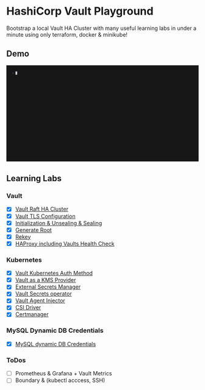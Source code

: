 # HashiCorp Vault Playground
Bootstrap a local Vault HA Cluster with many useful learning labs in under a minute using only terraform, docker & minikube!

## Demo
![demo](./assets/demo.gif)

## Learning Labs
### Vault
* [x] [Vault Raft HA Cluster ](https://falcosuessgott.github.io/hashicorp-vault-playground/vault)
* [x] [Vault TLS Configuration](https://falcosuessgott.github.io/hashicorp-vault-playground/tls)
* [x] [Initialization & Unsealing & Sealing](https://falcosuessgott.github.io/hashicorp-vault-playground/seal/)
* [x] [Generate Root](https://falcosuessgott.github.io/hashicorp-vault-playground/generate-root)
* [x] [Rekey](https://falcosuessgott.github.io/hashicorp-vault-playground/rekey)
* [x] [HAProxy including Vaults Health Check](https://falcosuessgott.github.io/hashicorp-vault-playground/haproxy/)

### Kubernetes
* [x] [Vault Kubernetes Auth Method](https://falcosuessgott.github.io/hashicorp-vault-playground/minikube/)
* [x] [Vault as a KMS Provider](https://falcosuessgott.github.io/hashicorp-vault-playground/kms/)
* [x] [External Secrets Manager](https://falcosuessgott.github.io/hashicorp-vault-playground/esm/)
* [x] [Vault Secrets operator](https://falcosuessgott.github.io/hashicorp-vault-playground/vso/)
* [x] [Vault Agent Injector](https://falcosuessgott.github.io/hashicorp-vault-playground/vai/)
* [x] [CSI Driver](https://falcosuessgott.github.io/hashicorp-vault-playground/csi/)
* [x] [Certmanager](https://falcosuessgott.github.io/hashicorp-vault-playground/cm/)

### MySQL Dynamic DB Credentials
* [x] [MySQL dynamic DB Credentials](https://falcosuessgott.github.io/hashicorp-vault-playground/databases/)

### ToDos
* [ ] Prometheus & Grafana + Vault Metrics
* [ ] Boundary & (kubectl acccess, SSH)
